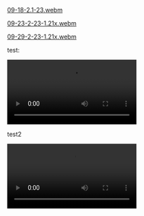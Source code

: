 [09-18-2.1-23.webm](https://github.com/greghab/piletexodus/assets/7407672/124361fb-846f-4b10-a97e-29d5bdee52c8)


[09-23-2-23-1.21x.webm](https://github.com/greghab/piletexodus/assets/7407672/756fb7bc-b420-444d-bad1-0daf19cf4cd1)


[09-29-2-23-1.21x.webm](https://github.com/fxkrait/piletexodus/assets/7407672/3f8e138f-e298-4c10-bde8-b0b383ff6b64)



test:

<video src="../../files/melody/08-14-23.webm"> </video>

test2

<video src="https://github.com/fxkrait/piletexodus/assets/7407672/3f8e138f-e298-4c10-bde8-b0b383ff6b6"> </video>
